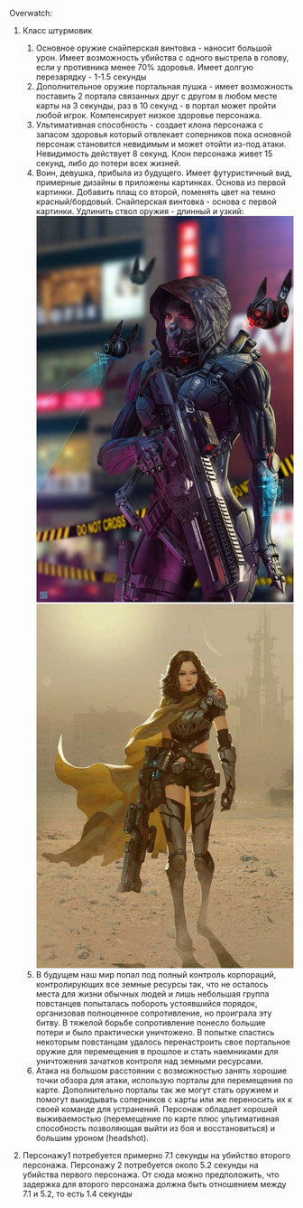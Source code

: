 Overwatch:
1. Класс штурмовик
   1. Основное оружие снайперская винтовка - наносит большой урон. Имеет возможность убийства с одного выстрела в голову, если у противника менее 70% здоровья. Имеет долгую перезарядку - 1-1.5 секунды
   1. Дополнительное оружие портальная пушка - имеет возможность поставить 2 портала связанных друг с другом в любом месте карты на 3 секунды, раз в 10 секунд - в портал может пройти любой игрок. Компенсирует низкое здоровье персонажа.
   1. Ультимативная способность - создает клона персонажа с запасом здоровья который отвлекает соперников пока основной персонаж становится невидимым и может отойти из-под атаки. Невидимость действует 8 секунд. Клон персонажа живет 15 секунд, либо до потери всех жизней.
   1. Воин, девушка, прибыла из будущего. Имеет футуристичный вид, примерные дизайны в приложены картинках. Основа из первой картинки. Добавить плащ со второй, поменять цвет на темно красный/бордовый. Снайперская винтовка - основа с первой картинки. Удлинить ствол оружия - длинный и узкий: ![](2.jpg) ![](1.jpg)
   3. В будущем наш мир попал под полный контроль корпораций, контролирующих все земные ресурсы так, что не осталось места для жизни обычных людей и лишь небольшая группа повстанцев попыталась побороть устоявшийся порядок, организовав полноценное сопротивление, но проиграла эту битву. В тяжелой борьбе сопротивление понесло большие потери и было практически уничтожено. В попытке спастись некоторым повстанцам удалось перенастроить свое портальное оружие для перемещения в прошлое и стать наемниками для уничтожения зачатков контроля над земными ресурсами.
   4. Атака на большом расстоянии с возможностью занять хорошие точки обзора для атаки, использую порталы для перемещения по карте. Дополнительно порталы так же могут стать оружием и помогут выкидывать соперников с карты или же переносить их к своей команде для устранений. Персонаж обладает хорошей выживаемостью (перемещение по карте плюс ультимативная способность позволяющая выйти из боя и восстановиться) и большим уроном (headshot).

2. Персонажу1 потребуется примерно 7.1 секунды на убийство второго персонажа. Персонажу 2 потребуется около 5.2 секунды на убийства первого персонажа. От сюда можно предположить, что задержка для второго персонажа должна быть отношением между 7.1 и 5.2, то есть 1.4 секунды
